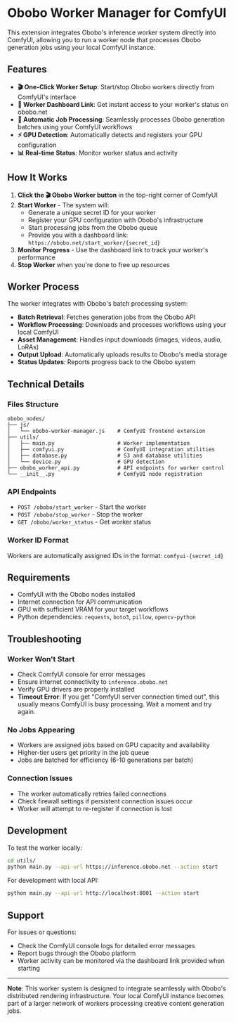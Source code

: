 # Obobo Worker Manager for ComfyUI

This extension integrates Obobo's inference worker system directly into ComfyUI, allowing you to run a worker node that processes Obobo generation jobs using your local ComfyUI instance.

## Features

- **🎬 One-Click Worker Setup**: Start/stop Obobo workers directly from ComfyUI's interface
- **🔗 Worker Dashboard Link**: Get instant access to your worker's status on obobo.net
- **🔄 Automatic Job Processing**: Seamlessly processes Obobo generation batches using your ComfyUI workflows
- **⚡ GPU Detection**: Automatically detects and registers your GPU configuration
- **📊 Real-time Status**: Monitor worker status and activity

## How It Works

1. **Click the 🎬 Obobo Worker button** in the top-right corner of ComfyUI
2. **Start Worker** - The system will:
   - Generate a unique secret ID for your worker
   - Register your GPU configuration with Obobo's infrastructure
   - Start processing jobs from the Obobo queue
   - Provide you with a dashboard link: `https://obobo.net/start_worker/{secret_id}`
3. **Monitor Progress** - Use the dashboard link to track your worker's performance
4. **Stop Worker** when you're done to free up resources

## Worker Process

The worker integrates with Obobo's batch processing system:

- **Batch Retrieval**: Fetches generation jobs from the Obobo API
- **Workflow Processing**: Downloads and processes workflows using your local ComfyUI
- **Asset Management**: Handles input downloads (images, videos, audio, LoRAs)
- **Output Upload**: Automatically uploads results to Obobo's media storage
- **Status Updates**: Reports progress back to the Obobo system

## Technical Details

### Files Structure
```
obobo_nodes/
├── js/
│   └── obobo-worker-manager.js    # ComfyUI frontend extension
├── utils/
│   ├── main.py                    # Worker implementation
│   ├── comfyui.py                 # ComfyUI integration utilities
│   ├── database.py                # S3 and database utilities
│   └── device.py                  # GPU detection
├── obobo_worker_api.py            # API endpoints for worker control
└── __init__.py                    # ComfyUI node registration
```

### API Endpoints
- `POST /obobo/start_worker` - Start the worker
- `POST /obobo/stop_worker` - Stop the worker  
- `GET /obobo/worker_status` - Get worker status

### Worker ID Format
Workers are automatically assigned IDs in the format: `comfyui-{secret_id}`

## Requirements

- ComfyUI with the Obobo nodes installed
- Internet connection for API communication
- GPU with sufficient VRAM for your target workflows
- Python dependencies: `requests`, `boto3`, `pillow`, `opencv-python`

## Troubleshooting

### Worker Won't Start
- Check ComfyUI console for error messages
- Ensure internet connectivity to `inference.obobo.net`
- Verify GPU drivers are properly installed
- **Timeout Error**: If you get "ComfyUI server connection timed out", this usually means ComfyUI is busy processing. Wait a moment and try again.

### No Jobs Appearing
- Workers are assigned jobs based on GPU capacity and availability
- Higher-tier users get priority in the job queue
- Jobs are batched for efficiency (6-10 generations per batch)

### Connection Issues
- The worker automatically retries failed connections
- Check firewall settings if persistent connection issues occur
- Worker will attempt to re-register if connection is lost

## Development

To test the worker locally:

```bash
cd utils/
python main.py --api-url https://inference.obobo.net --action start
```

For development with local API:
```bash
python main.py --api-url http://localhost:8001 --action start
```

## Support

For issues or questions:
- Check the ComfyUI console logs for detailed error messages
- Report bugs through the Obobo platform
- Worker activity can be monitored via the dashboard link provided when starting

---

**Note**: This worker system is designed to integrate seamlessly with Obobo's distributed rendering infrastructure. Your local ComfyUI instance becomes part of a larger network of workers processing creative content generation jobs. 